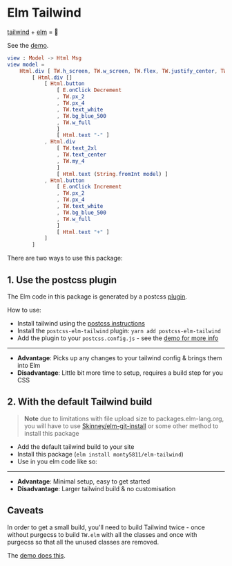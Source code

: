 # Elm Tailwind

[tailwind](https://tailwindcss.com) + [elm](http://elm-lang.org) = :rocket:

See the [demo](https://github.com/monty5811/postcss-elm-tailwind/tree/master/demo).

```elm
view : Model -> Html Msg
view model =
    Html.div [ TW.h_screen, TW.w_screen, TW.flex, TW.justify_center, TW.items_center, TW.bg_gray_200 ]
        [ Html.div []
            [ Html.button
                [ E.onClick Decrement
                , TW.px_2
                , TW.px_4
                , TW.text_white
                , TW.bg_blue_500
                , TW.w_full
                ]
                [ Html.text "-" ]
            , Html.div
                [ TW.text_2xl
                , TW.text_center
                , TW.my_4
                ]
                [ Html.text (String.fromInt model) ]
            , Html.button
                [ E.onClick Increment
                , TW.px_2
                , TW.px_4
                , TW.text_white
                , TW.bg_blue_500
                , TW.w_full
                ]
                [ Html.text "+" ]
            ]
        ]
```

There are two ways to use this package:

## 1. Use the postcss plugin

The Elm code in this package is generated by a postcss [plugin](https://github.com/monty5811/postcss-elm-tailwind).

How to use:

* Install tailwind using the [postcss instructions](https://tailwindcss.com/docs/installation/#using-tailwind-with-postcss)
* Install the `postcss-elm-tailwind` plugin: `yarn add postcss-elm-tailwind`
* Add the plugin to your `postcss.config.js` - see the [demo for more info](https://github.com/monty5811/postcss-elm-tailwind/tree/master/demo)
----

* **Advantage**: Picks up any changes to your tailwind config & brings them into Elm
* **Disadvantage**: Little bit more time to setup, requires a build step for you CSS

## 2. With the default Tailwind build

> **Note** due to limitations with file upload size to packages.elm-lang.org, you
> will have to use [Skinney/elm-git-install](https://github.com/Skinney/elm-git-install)
> or some other method to install this package

* Add the default tailwind build to your site
* Install this package (`elm install monty5811/elm-tailwind`)
* Use in you elm code like so:

----

* **Advantage**: Minimal setup, easy to get started
* **Disadvantage**: Larger tailwind build & no customisation

## Caveats

In order to get a small build, you'll need to build Tailwind twice - once
without purgecss to build `TW.elm` with all the classes and once with purgecss
so that all the unused classes are removed.

The [demo does this](https://github.com/monty5811/postcss-elm-tailwind/blob/master/demo/package.json#L18).
